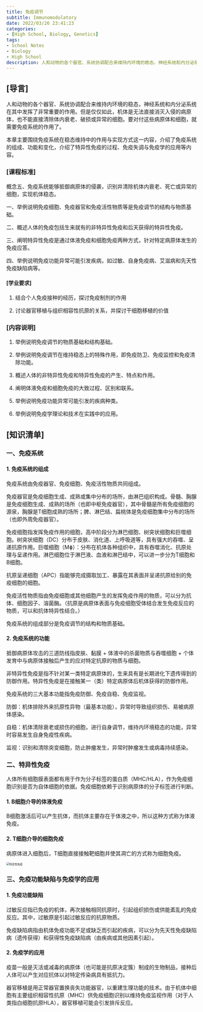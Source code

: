 ```yaml
---
title: 免疫调节
subtitle: Immunomodulatory
date: 2022/03/26 23:41:23
categories:
- [High School, Biology, Genetics]
tags:
- School Notes
- Biology
- High School
description: 人和动物的各个器官、系统协调配合来维持内环境的稳态，神经系统和内分泌系统在其中发挥了非常重要的作用。但是仅仅如此，机体是无法直接消灭入侵的病原体，也不能直接清除体内衰老、破损或异常的细胞。要对付这些病原体和细胞，就需要免疫系统的作用了。
---
```


## **[导言]**

人和动物的各个器官、系统协调配合来维持内环境的稳态，神经系统和内分泌系统在其中发挥了非常重要的作用。但是仅仅如此，机体是无法直接消灭入侵的病原体，也不能直接清除体内衰老、破损或异常的细胞。要对付这些病原体和细胞，就需要免疫系统的作用了。

本章主要围绕免疫系统在稳态维持中的作用与实现方式这一内容，介绍了免疫系统的组成、功能和变化，介绍了特异性免疫的过程、免疫失调与免疫学的应用等内容。

### **[课程标准]**

概念五、免疫系统能够抵御病原体的侵袭，识别并清除机体内衰老、死亡或异常的细胞，实现机体稳态。

一、举例说明免疫细胞、免疫器官和免疫活性物质等是免疫调节的结构与物质基础。

二、概述人体的免疫包括生来就有的非特异性免疫和后天获得的特异性免疫。

三、阐明特异性免疫是通过体液免疫和细胞免疫两种方式，针对特定病原体发生的免疫应答。

四、举例说明免疫功能异常可能引发疾病，如过敏、自身免疫病、艾滋病和先天性免疫缺陷病等。

#### **[学业要求]**

1. 结合个人免疫接种的经历，探讨免疫制剂的作用

2. 讨论器官移植与组织相容性抗原的关系，并探讨干细胞移植的价值

### **[内容说明]**

1. 举例说明免疫调节的物质基础和结构基础。

2. 举例说明免疫调节在维持稳态上的特殊作用，即免疫防卫、免疫监控和免疫清除功能。

3. 概述人体的非特异性免疫和特异性免疫的产生、特点和作用。

4. 阐明体液免疫和细胞免疫的大致过程、区别和联系。

5. 举例说明免疫功能异常可能引发的疾病种类。

6. 举例说明免疫学理论和技术在实践中的应用。

## **[知识清单]**

### 一、免疫系统

#### 1. 免疫系统的组成

免疫系统由免疫器官、免疫细胞、免疫活性物质共同组成。

免疫器官是免疫细胞生成、成熟或集中分布的场所，由淋巴组织构成。骨髓、胸腺是免疫细胞生成、成熟的场所（也即中枢免疫器官），其中骨髓是所有免疫细胞的源泉，胸腺是T细胞成熟的场所；脾、淋巴结、扁桃体是免疫细胞集中分布的场所（也即外周免疫器官）。

免疫细胞指发挥免疫作用的细胞，高中阶段分为淋巴细胞、树突状细胞和巨噬细胞。树突状细胞（DC）分布于皮肤、消化道、上呼吸道等，具有强大的吞噬、呈递抗原作用。巨噬细胞（Mɸ）：分布在机体各种组织中，具有吞噬消化、抗原处理与呈递作用。淋巴细胞位于淋巴液、血液和淋巴结中，可以进一步分为T细胞和B细胞。

抗原呈递细胞（APC）指能够完成摄取加工、暴露在其表面并呈递抗原给别的免疫细胞的细胞。

免疫活性物质指由免疫细胞或其他细胞产生的发挥免疫作用的物质，可以分为抗体、细胞因子、溶菌酶。（抗原是病原体表面与免疫细胞受体结合发生免疫反应的物质，可以和抗体特异性结合。）

免疫系统的组成部分是免疫调节的结构和物质基础。

#### 2. 免疫系统的功能

抵御病原体攻击的三道防线指皮肤、黏膜 + 体液中的杀菌物质与吞噬细胞 + 个体发育中与病原体接触后产生的应对特定抗原的物质与细胞。

非特异性免疫是指不针对某一类特定病原体的，生来具有是长期进化下遗传得到的防御作用。特异性免疫是在接触某一（类）特定病原体后机体获得的防御作用。

免疫系统的三大基本功能指免疫防御、免疫自稳、免疫监视。

防御：机体排除外来抗原性异物（最基本功能），异常时导致组织损伤、易被病原体感染。

自稳：机体清除衰老或损伤的细胞，进行自身调节，维持内环境稳态的功能，异常时容易发生自身免疫性疾病。

监视：识别和清除突变细胞，防止肿瘤发生，异常时肿瘤发生或病毒持续感染。

### 二、特异性免疫

人体所有细胞膜表面都有用于作为分子标签的蛋白质（MHC/HLA），作为免疫细胞识别是否为自体细胞的依据。免疫细胞依赖于识别病原体的分子标签进行判断。

#### 1. B细胞介导的体液免疫

B细胞激活后可以产生抗体，而抗体主要存在于体液之中，所以这种方式称为体液免疫。

#### 2. T细胞介导的细胞免疫

病原体进入细胞后，T细胞直接接触靶细胞并使其凋亡的方式称为细胞免疫。

<img src="https://raw.githubusercontent.com/PassionPenguin/picgo-database/main/%E7%89%B9%E5%BC%82%E6%80%A7%E5%85%8D%E7%96%AB.png" alt="特异性免疫" style="zoom:50%;" />

### 三、免疫功能缺陷与免疫学的应用

#### 1. 免疫功能缺陷

过敏反应指已免疫的机体，再次接触相同抗原时，引起组织损伤或供能紊乱的免疫反应。其中，过敏原是引起过敏反应的抗原物质。

免疫缺陷病指由机体免疫功能不足或缺乏而引起的疾病，可以分为先天性免疫缺陷病（遗传获得）和获得性免疫缺陷病（由疾病或其他因素引起）。

#### 2. 免疫学的应用

疫苗一般是灭活或减毒的病原体（也可能是抗原决定簇）制成的生物制品，接种后人体可以产生对应抗体以对特定传染病具有抵抗力。

器官移植是用正常器官置换丧失功能器官，以重建生理功能的技术。由于机体中细胞有主要组织相容性抗原（MHC）供免疫细胞识别以维持免疫监视作用（对于人类指白细胞抗原HLA），器官移植可能会引发排斥反应。